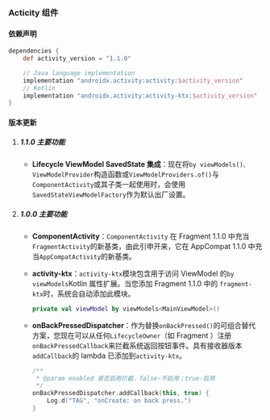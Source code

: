 ### Acticity 组件

#### 依赖声明

```groovy
dependencies {
    def activity_version = "1.1.0"

    // Java language implementation
    implementation "androidx.activity:activity:$activity_version"
    // Kotlin
    implementation "androidx.activity:activity-ktx:$activity_version"
}
```

#### 版本更新

1. ##### 1.1.0 主要功能

   - **Lifecycle ViewModel SavedState 集成**：现在将`by viewModels()、ViewModelProvider`构造函数或`ViewModelProviders.of()`与`ComponentActivity`或其子类一起使用时，会使用`SavedStateViewModelFactory`作为默认出厂设置。

2. ##### 1.0.0 主要功能

   - **ComponentActivity**：`ComponentActivity` 在 Fragment 1.1.0 中充当`FragmentActivity`的新基类，由此引申开来，它在 AppCompat 1.1.0 中充当`AppCompatActivity`的新基类。

   - **activity-ktx**：`activity-ktx`模块包含用于访问 ViewModel 的`by viewModels`Kotlin 属性扩展。当您添加 Fragment 1.1.0 中的 `fragment-ktx`时，系统会自动添加此模块。

     ```kotlin
     private val viewModel by viewModels<MainViewModel>()
     ```

   - **onBackPressedDispatcher**：作为替换`onBackPressed()`的可组合替代方案，您现在可以从任何`LifecycleOwner`（如 Fragment ）注册`onBackPressedCallback`来拦截系统返回按钮事件。具有接收器版本`addCallback`的 lambda 已添加到`activity-ktx`。

     ```kotlin
     /**
      * @param enabled 是否启用拦截，false-不启用；true-启用
      */
     onBackPressedDispatcher.addCallback(this, true) {
         Log.d("TAG", "onCreate: on back press.")
     }
     ```